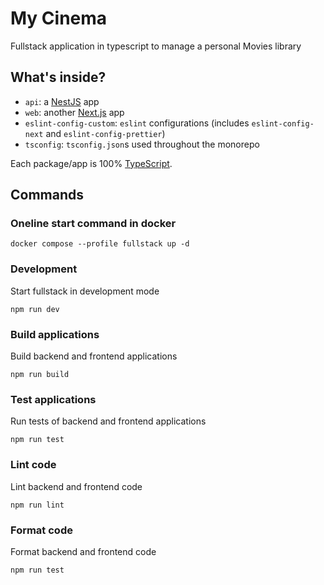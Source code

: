 # My Cinema

Fullstack application in typescript to manage a personal Movies library

## What's inside?

- `api`: a [NestJS](https://nestjs.com/) app
- `web`: another [Next.js](https://nextjs.org/) app
- `eslint-config-custom`: `eslint` configurations (includes `eslint-config-next` and `eslint-config-prettier`)
- `tsconfig`: `tsconfig.json`s used throughout the monorepo

Each package/app is 100% [TypeScript](https://www.typescriptlang.org/).

## Commands

### Oneline start command in docker

```shell
docker compose --profile fullstack up -d
```

### Development

Start fullstack in development mode

```shell
npm run dev
```

### Build applications

Build backend and frontend applications

```shell
npm run build
```

### Test applications

Run tests of backend and frontend applications

```shell
npm run test
```

### Lint code

Lint backend and frontend code

```shell
npm run lint
```

### Format code

Format backend and frontend code

```shell
npm run test
```
